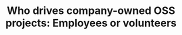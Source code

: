 ---
title: "Who drives company-owned OSS projects: Employees or volunteers"
authors: "<mark>Luiz Dias</mark>, Igor Steinmacher, Gustavo Pinto"
published_at: "V Workshop on Software Visualization, Evolution and Maintenance (VEM)"
year: 2017
preprint: "http://vem2017.ufu.br/artigos/Dias_et_al_2017.pdf"
slides: 
---